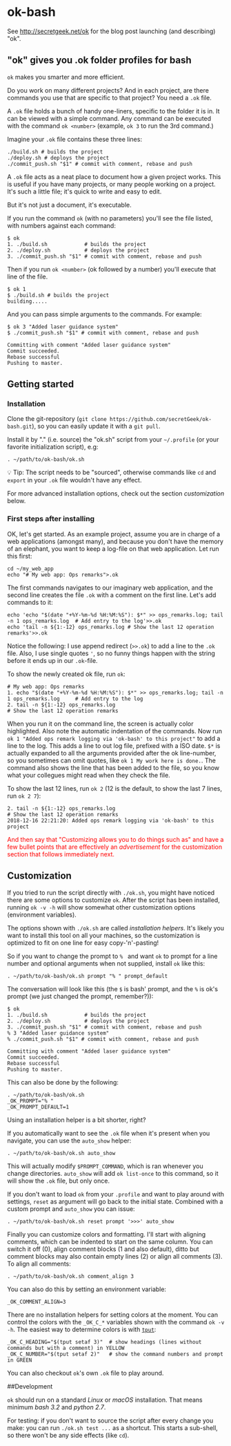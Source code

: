 ﻿# ok-bash

See <http://secretgeek.net/ok> for the blog post launching (and describing) "ok".


## "ok" gives you .ok folder profiles for bash

`ok` makes you smarter and more efficient.

Do you work on many different projects? And in each project, are there commands you use that are specific to that project? You need a `.ok` file.

A `.ok` file holds a bunch of handy one-liners, specific to the folder it is in. It can be viewed with a simple command. Any command can be executed with the command `ok <number>` (example, `ok 3` to run the 3rd command.)

Imagine your `.ok` file contains these three lines:

    ./build.sh # builds the project
    ./deploy.sh # deploys the project
    ./commit_push.sh "$1" # commit with comment, rebase and push

A `.ok` file acts as a neat place to document how a given project works. This is useful if you have many projects, or many people working on a project. It's such a little file; it's quick to write and easy to edit.

But it's not just a document, it's executable.

If you run the command `ok` (with no parameters) you'll see the file listed, with numbers against each command:

    $ ok
    1. ./build.sh            # builds the project
    2. ./deploy.sh           # deploys the project
    3. ./commit_push.sh "$1" # commit with comment, rebase and push

Then if you run `ok <number>` (ok followed by a number) you'll execute that line of the file.

    $ ok 1
    $ ./build.sh # builds the project
    building.....

And you can pass simple arguments to the commands. For example:

    $ ok 3 "Added laser guidance system"
    $ ./commit_push.sh "$1" # commit with comment, rebase and push

    Committing with comment "Added laser guidance system"
    Commit succeeded.
    Rebase successful
    Pushing to master.


## Getting started

### Installation

Clone the git-repository (`git clone https://github.com/secretGeek/ok-bash.git`), so you can easily update it with a `git pull`.

Install it by "." (i.e. source) the "ok.sh" script from your `~/.profile` (or your favorite initialization script), e.g:

    . ~/path/to/ok-bash/ok.sh

💡 Tip: The script needs to be "sourced", otherwise commands like `cd` and `export` in your `.ok` file wouldn't have  any effect.

For more advanced installation options, check out the section _customization_ below.


### First steps after installing

OK, let's get started. As an example project, assume you are in charge of a web applications (amongst many), and because you don't have the memory of an elephant, you want to keep a log-file on that web application. Let run this first:

    cd ~/my_web_app
    echo "# My web app: Ops remarks">.ok

The first commands navigates to our imaginary web application, and the second line creates the file `.ok` with a comment on the first line. Let's add commands to it:

    echo 'echo "$(date "+%Y-%m-%d %H:%M:%S"): $*" >> ops_remarks.log; tail -n 1 ops_remarks.log  # Add entry to the log'>>.ok
    echo 'tail -n ${1:-12} ops_remarks.log # Show the last 12 operation remarks'>>.ok

Notice the following: I use append redirect (`>>.ok`) to add a line to the `.ok` file. Also, I use single quotes `'`, so no funny things happen with the string before it ends up in our `.ok`-file.

To show the newly created ok file, run `ok`:

    # My web app: Ops remarks
    1. echo "$(date "+%Y-%m-%d %H:%M:%S"): $*" >> ops_remarks.log; tail -n 1 ops_remarks.log     # Add entry to the log
    2. tail -n ${1:-12} ops_remarks.log                                                          # Show the last 12 operation remarks

When you run it on the command line, the screen is actually color highlighted. Also note the automatic indentation of the commands. Now run `ok 1 "Added ops remark logging via 'ok-bash' to this project"` to add a line to the log. This adds a line to out log file, prefixed with a ISO date. `$*` is actually expanded to all the arguments provided after the ok line-number, so you sometimes can omit quotes, like `ok 1 My work here is done.`. The command also shows the line that has been added to the file, so you know what your collegues might read when they check the file.

To show the last 12 lines, run `ok 2` (12 is the default, to show the last 7 lines, run `ok 2 7`):

    2. tail -n ${1:-12} ops_remarks.log                                                          # Show the last 12 operation remarks
    2018-12-16 22:21:20: Added ops remark logging via 'ok-bash' to this project

<span style="color:red">And then say that "Customizing allows you to do things such as" and have a few bullet points that are effectively an *advertisement* for the customization section that follows immediately next.</span>


## Customization

If you tried to run the script directly with `./ok.sh`, you might have noticed there are some options to customize `ok`.
After the script has been installed, running `ok -v -h` will show somewhat other customization options (environment variables).

The options shown with `./ok.sh` are called _installation helpers_. It's likely you want to install this tool on all your machines, so the customization is optimized to fit on one line for easy copy-'n'-pasting!

So if you want to change the prompt to `% ` and want `ok` to prompt for a line number and optional arguments when not supplied, install `ok` like this:

    . ~/path/to/ok-bash/ok.sh prompt "% " prompt_default

The conversation will look like this (the `$` is bash' prompt, and the `%` is ok's prompt (we just changed the prompt, remember?)):

    $ ok
    1. ./build.sh            # builds the project
    2. ./deploy.sh           # deploys the project
    3. ./commit_push.sh "$1" # commit with comment, rebase and push
    % 3 "Added laser guidance system"
    % ./commit_push.sh "$1" # commit with comment, rebase and push

    Committing with comment "Added laser guidance system"
    Commit succeeded.
    Rebase successful
    Pushing to master.

This can also be done by the following:

    . ~/path/to/ok-bash/ok.sh
    _OK_PROMPT="% "
    _OK_PROMPT_DEFAULT=1

Using an installation helper is a bit shorter, right?

If you automatically want to see the `.ok` file when it's present when you navigate, you can use the `auto_show` helper:

    . ~/path/to/ok-bash/ok.sh auto_show

This will actually modify `$PROMPT_COMMAND`, which is ran whenever you change directories. `auto_show` will add `ok list-once` to this command, so it will show the `.ok` file, but only once.

If you don't want to load `ok` from your `.profile` and want to play around with settings, `reset` as argument will go back to the initial state. Combined with a custom prompt and `auto_show` you can issue:

    . ~/path/to/ok-bash/ok.sh reset prompt '>>>' auto_show

Finally you can customize colors and formatting. I'll start with aligning comments, which can be indented to start on the same column. You can switch it off (0), align comment blocks (1 and also default), ditto but comment blocks may also contain empty lines (2) or align all comments (3). To align all comments:

    . ~/path/to/ok-bash/ok.sh comment_align 3

You can also do this by setting an environment variable:

    _OK_COMMENT_ALIGN=3

There are no installation helpers for setting colors at the moment. You can control the colors with the `_OK_C_*` variables shown with the command `ok -v -h`.
The easiest way to determine colors is with [`tput`](https://www.tldp.org/HOWTO/Bash-Prompt-HOWTO/x405.html):

    _OK_C_HEADING="$(tput setaf 3)"  # show headings (lines without commands but with a comment) in YELLOW
    _OK_C_NUMBER="$(tput setaf 2)"   # show the command numbers and prompt in GREEN

You  can also checkout `ok`'s own `.ok` file to play around.


##Development

`ok` should run on a standard _Linux_  or _macOS_ installation. That means minimum _bash 3.2_ and _python 2.7_. 

For testing: if you don't want to source the script after every change you make: you can run `./ok.sh test ...` as a shortcut. This starts a sub-shell, so there won't be any side effects (like `cd`).

